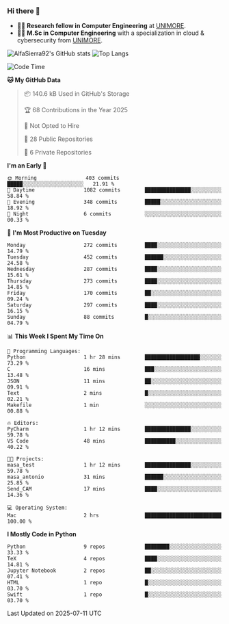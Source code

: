 ### Hi there 👋
- 👨‍💻 **Research fellow in Computer Engineering** at [UNIMORE](https://international.unimore.it/).
- 👨‍🎓 **M.Sc in Computer Engineering** with a specialization in cloud & cybersecurity from [UNIMORE](https://international.unimore.it/).


![AlfaSierra92's GitHub stats](https://github-readme-stats.vercel.app/api?username=AlfaSierra92&theme=nord)
![Top Langs](https://github-readme-stats.vercel.app/api/top-langs/?username=AlfaSierra92&theme=nord&layout=compact)

<!--START_SECTION:waka-->
![Code Time](http://img.shields.io/badge/Code%20Time-237%20hrs%2025%20mins-blue)

**🐱 My GitHub Data** 

> 📦 140.6 kB Used in GitHub's Storage 
 > 
> 🏆 68 Contributions in the Year 2025
 > 
> 🚫 Not Opted to Hire
 > 
> 📜 28 Public Repositories 
 > 
> 🔑 6 Private Repositories 
 > 
**I'm an Early 🐤** 

```text
🌞 Morning                403 commits         █████░░░░░░░░░░░░░░░░░░░░   21.91 % 
🌆 Daytime                1082 commits        ███████████████░░░░░░░░░░   58.84 % 
🌃 Evening                348 commits         █████░░░░░░░░░░░░░░░░░░░░   18.92 % 
🌙 Night                  6 commits           ░░░░░░░░░░░░░░░░░░░░░░░░░   00.33 % 
```
📅 **I'm Most Productive on Tuesday** 

```text
Monday                   272 commits         ████░░░░░░░░░░░░░░░░░░░░░   14.79 % 
Tuesday                  452 commits         ██████░░░░░░░░░░░░░░░░░░░   24.58 % 
Wednesday                287 commits         ████░░░░░░░░░░░░░░░░░░░░░   15.61 % 
Thursday                 273 commits         ████░░░░░░░░░░░░░░░░░░░░░   14.85 % 
Friday                   170 commits         ██░░░░░░░░░░░░░░░░░░░░░░░   09.24 % 
Saturday                 297 commits         ████░░░░░░░░░░░░░░░░░░░░░   16.15 % 
Sunday                   88 commits          █░░░░░░░░░░░░░░░░░░░░░░░░   04.79 % 
```


📊 **This Week I Spent My Time On** 

```text
💬 Programming Languages: 
Python                   1 hr 28 mins        ██████████████████░░░░░░░   73.29 % 
C                        16 mins             ███░░░░░░░░░░░░░░░░░░░░░░   13.48 % 
JSON                     11 mins             ██░░░░░░░░░░░░░░░░░░░░░░░   09.91 % 
Text                     2 mins              █░░░░░░░░░░░░░░░░░░░░░░░░   02.21 % 
Makefile                 1 min               ░░░░░░░░░░░░░░░░░░░░░░░░░   00.88 % 

🔥 Editors: 
PyCharm                  1 hr 12 mins        ███████████████░░░░░░░░░░   59.78 % 
VS Code                  48 mins             ██████████░░░░░░░░░░░░░░░   40.22 % 

🐱‍💻 Projects: 
masa_test                1 hr 12 mins        ███████████████░░░░░░░░░░   59.78 % 
masa_antonio             31 mins             ██████░░░░░░░░░░░░░░░░░░░   25.85 % 
Send_CAM                 17 mins             ████░░░░░░░░░░░░░░░░░░░░░   14.36 % 

💻 Operating System: 
Mac                      2 hrs               █████████████████████████   100.00 % 
```

**I Mostly Code in Python** 

```text
Python                   9 repos             ████████░░░░░░░░░░░░░░░░░   33.33 % 
TeX                      4 repos             ████░░░░░░░░░░░░░░░░░░░░░   14.81 % 
Jupyter Notebook         2 repos             ██░░░░░░░░░░░░░░░░░░░░░░░   07.41 % 
HTML                     1 repo              █░░░░░░░░░░░░░░░░░░░░░░░░   03.70 % 
Swift                    1 repo              █░░░░░░░░░░░░░░░░░░░░░░░░   03.70 % 
```




 Last Updated on 2025-07-11 UTC
<!--END_SECTION:waka-->

<!--
**AlfaSierra92/AlfaSierra92** is a ✨ _special_ ✨ repository because its `README.md` (this file) appears on your GitHub profile.

Here are some ideas to get you started:

- 🔭 I’m currently working on ...
- 🌱 I’m currently learning ...
- 👯 I’m looking to collaborate on ...
- 🤔 I’m looking for help with ...
- 💬 Ask me about ...
- 📫 How to reach me: ...
- 😄 Pronouns: ...
- ⚡ Fun fact: ...
-->
